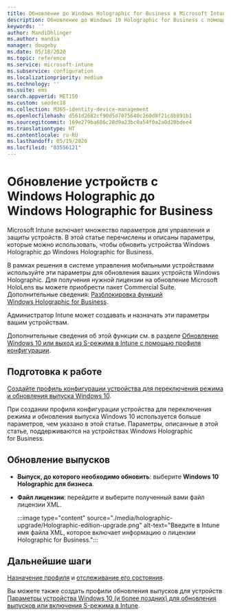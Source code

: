 ```yaml
---
title: Обновление до Windows Holographic for Business в Microsoft Intune в Azure | Документация Майкрософт
description: Обновление до Windows 10 Holographic for Business с помощью профиля конфигурации устройства в Microsoft Intune.
keywords: ''
author: MandiOhlinger
ms.author: mandia
manager: dougeby
ms.date: 05/18/2020
ms.topic: reference
ms.service: microsoft-intune
ms.subservice: configuration
ms.localizationpriority: medium
ms.technology: ''
ms.suite: ems
search.appverid: MET150
ms.custom: seodec18
ms.collection: M365-identity-device-management
ms.openlocfilehash: d561d2682cf90d5d7075640c260d8f21c8b891b1
ms.sourcegitcommit: 169e279ba686c28d9a23bc0a54f0a2a0d20bdee4
ms.translationtype: HT
ms.contentlocale: ru-RU
ms.lasthandoff: 05/19/2020
ms.locfileid: "83556121"
---
```

# <a name="upgrade-devices-running-windows-holographic-to-windows-holographic-for-business"></a>Обновление устройств с Windows Holographic до Windows Holographic for Business

Microsoft Intune включает множество параметров для управления и защиты устройств. В этой статье перечислены и описаны параметры, которые можно использовать, чтобы обновить устройства Windows Holographic до Windows Holographic for Business.

В рамках решения в системе управления мобильными устройствами используйте эти параметры для обновления ваших устройств Windows Holographic. Для получения нужной лицензии на обновление Microsoft HoloLens вы можете приобрести пакет Commercial Suite. Дополнительные сведения: [Разблокировка функций Windows Holographic for Business](https://docs.microsoft.com/hololens/hololens1-upgrade-enterprise).

Администратор Intune может создавать и назначать эти параметры вашим устройствам.

Дополнительные сведения об этой функции см. в разделе [Обновление Windows 10 или выход из S-режима в Intune с помощью профиля конфигурации](edition-upgrade-configure-windows-10.md).

## <a name="before-you-begin"></a>Подготовка к работе

[Создайте профиль конфигурации устройства для переключения режима и обновления выпуска Windows 10](edition-upgrade-configure-windows-10.md#create-the-profile).

При создании профиля конфигурации устройства для переключения режима и обновления выпуска Windows 10 используется больше параметров, чем указано в этой статье. Параметры, описанные в этой статье, поддерживаются на устройствах Windows Holographic for Business.

## <a name="edition-upgrade"></a>Обновление выпусков

- **Выпуск, до которого необходимо обновить**: выберите **Windows 10 Holographic для бизнеса**.
- **Файл лицензии**: перейдите и выберите полученный вами файл лицензии XML.

  :::image type="content" source="./media/holographic-upgrade/Holographic-edition-upgrade.png" alt-text="Введите в Intune имя файла XML, которое включает информацию о лицензии Holographic for Business.":::

## <a name="next-steps"></a>Дальнейшие шаги

[Назначение профиля](device-profile-assign.md) и [отслеживание его состояния](device-profile-monitor.md).

Вы можете также создать профили обновления выпусков для устройств [Параметры устройства Windows 10 (и более поздних) для обновления выпусков или включения S-режима в Intune](edition-upgrade-windows-settings.md).

